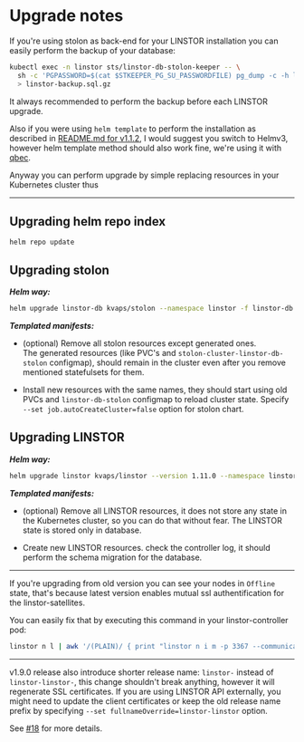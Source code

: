 # Upgrade notes


If you're using stolon as back-end for your LINSTOR installation you can easily perform the backup of your database:
   
```bash
kubectl exec -n linstor sts/linstor-db-stolon-keeper -- \
  sh -c 'PGPASSWORD=$(cat $STKEEPER_PG_SU_PASSWORDFILE) pg_dump -c -h linstor-db-stolon-proxy -U stolon linstor | gzip' \
  > linstor-backup.sql.gz
```

It always recommended to perform the backup before each LINSTOR upgrade.



Also if you were using `helm template` to perform the installation as described in [README.md for v1.1.2](https://github.com/kvaps/kube-linstor/tree/v1.1.2), I would suggest you switch to Helmv3, however helm template method should also work fine, we're using it with [qbec](https://qbec.io/).
   
Anyway you can perform upgrade by simple replacing resources in your Kubernetes cluster thus
   
---

## Upgrading helm repo index

  ```
  helm repo update
  ```

## Upgrading stolon


***Helm way:***

  ```bash
  helm upgrade linstor-db kvaps/stolon --namespace linstor -f linstor-db.yaml
  ```

***Templated manifests:***

  - (optional) Remove all stolon resources except generated ones.  
    The generated resources (like PVC's and `stolon-cluster-linstor-db-stolon` configmap), should remain in the cluster even after you remove mentioned statefulsets for them.

  - Install new resources with the same names, they should start using old PVCs and `linstor-db-stolon` configmap to reload cluster state. Specify `--set job.autoCreateCluster=false` option for stolon chart.

## Upgrading LINSTOR


***Helm way:***

  ```bash
  helm upgrade linstor kvaps/linstor --version 1.11.0 --namespace linstor -f linstor.yaml
  ```

***Templated manifests:***

 - (optional) Remove all LINSTOR resources, it does not store any state in the Kubernetes cluster, so you can do that without fear. The LINSTOR state is stored only in database.

 - Create new LINSTOR resources. check the controller log, it should perform the schema migration for the database.

---

If you're upgrading from old version you can see your nodes in `Offline` state, that's because latest version enables mutual ssl authentification for the linstor-satellites.

You can easily fix that by executing this command in your linstor-controller pod:
```bash
linstor n l | awk '/(PLAIN)/ { print "linstor n i m -p 3367 --communication-type SSL " $2 " default" }' | sh -ex
```
---

v1.9.0 release also introduce shorter release name: `linstor-` instead of `linstor-linstor-`, this change shouldn't break anything, however it will regenerate SSL certificates.
If you are using LINSTOR API externally, you might need to update the client certificates or keep the old release name prefix by specifying `--set fullnameOverride=linstor-linstor` option.

See [#18](https://github.com/kvaps/kube-linstor/issues/18) for more details.
